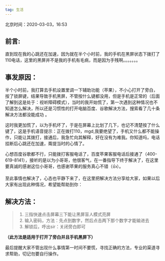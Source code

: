 ```yaml
---
tag: 生活
---
```


北京时间：2020-03-03，16:53

## 前言:

直到现在我的心跳还在加速，因为就在半个小时前，我的手机在黑屏状态下拨打了110电话，这里的黑屏并不是我的手机有毛病，而是因为手残啊。。。。。。。

## 事发原因：

半个小时前，我打算去手机设置里调一下辅助功能（苹果），不小心打开了旁白，按了锁屏键，结果导致手机黑屏，不管按什么键都没用，但是手机是正常的（后面了解到这是处于：视听障碍模式），当时的我开始慌了，第一次遇到这种情况也不知道怎么解决，所以还是习惯性的打开电脑百度、谷歌解决方法，搜索看了几十条解决方法都没能成功 。

这时我更加慌了，以为手机坏了，于是在屏幕上比划了几下，也记不清楚按了什么键了，这是手机语音提示：正在拨打110，mgd,我要绝望了，手机又什么都不能操作，只能让其拨打，接通后，我急忙向其解释，好在没有为难我。你知道吗，电话挂断后心跳还在加速，甭提当时的心情了。

心想百度谷歌都不行，只能拨打客服电话了，百度苹果客服电话后接通了（400-619-8141），接听的是以为小哥哥，他很客气，在一番指导下终于解决了，在这里要真诚的感谢这位小哥哥，也感谢苹果的服务真心不错（👍）。

至此事情也解决了，心态也平静下来了，在这里把解决方法分享给大家，如果以后大家有出现此种情况，希望能帮助到你：

## 解决方法：

> 1. 三指快速点击屏幕三下能让黑屏盲人模式亮屏
> 2. 输入密码，方法：先点到数字，然后点击两下那个数字才能输进去
> 3. 解锁后，呼出sir：关闭旁白即可

**（此方法是适用于打开了旁白并且手机黑屏下）**

最后提醒大家不管出现什么事情第一时间不要慌，寻找正确的方法，专业的渠道寻求帮助，切记勿要自行操作。